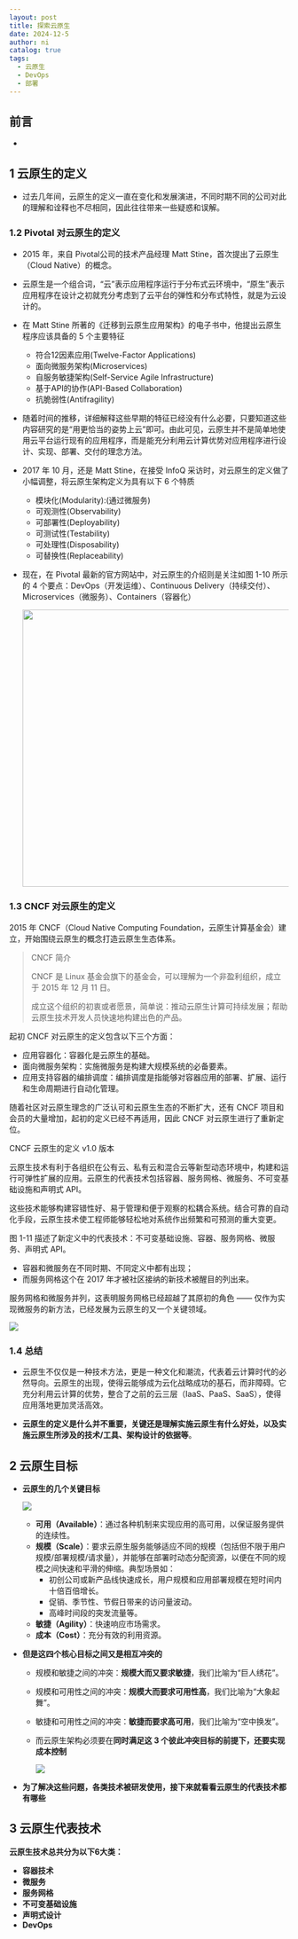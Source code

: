 ```yaml
---
layout: post
title: 探索云原生
date: 2024-12-5
author: ni
catalog: true
tags:
  - 云原生
  - DevOps
  - 部署
---
```


## 前言

- 



## 1 云原生的定义

- 过去几年间，云原生的定义一直在变化和发展演进，不同时期不同的公司对此的理解和诠释也不尽相同，因此往往带来一些疑惑和误解。

### 1.2 Pivotal 对云原生的定义

- 2015 年，来自 Pivotal公司的技术产品经理 Matt Stine，首次提出了云原生（Cloud Native）的概念。

- 云原生是一个组合词，“云”表示应用程序运行于分布式云环境中，“原生”表示应用程序在设计之初就充分考虑到了云平台的弹性和分布式特性，就是为云设计的。

- 在 Matt Stine 所著的《迁移到云原生应用架构》的电子书中，他提出云原生程序应该具备的 5 个主要特征

  - 符合12因素应用(Twelve-Factor Applications)
  - 面向微服务架构(Microservices)
  - 自服务敏捷架构(Self-Service Agile Infrastructure)
  - 基于API的协作(API-Based Collaboration)
  - 抗脆弱性(Antifragility)

- 随着时间的推移，详细解释这些早期的特征已经没有什么必要，只要知道这些内容研究的是“用更恰当的姿势上云”即可。由此可见，云原生并不是简单地使用云平台运行现有的应用程序，而是能充分利用云计算优势对应用程序进行设计、实现、部署、交付的理念方法。

- 2017 年 10 月，还是 Matt Stine，在接受 InfoQ 采访时，对云原生的定义做了小幅调整，将云原生架构定义为具有以下 6 个特质

  - 模块化(Modularity):(通过微服务)
  - 可观测性(Observability)
  - 可部署性(Deployability)
  - 可测试性(Testability)
  - 可处理性(Disposability)
  - 可替换性(Replaceability)

- 现在，在 Pivotal 最新的官方网站中，对云原生的介绍则是关注如图 1-10 所示的 4 个要点：DevOps（开发运维）、Continuous Delivery（持续交付）、Microservices（微服务）、Containers（容器化）

  <p>
      <img src="https://nihhh1-blog.oss-cn-beijing.aliyuncs.com/my-blog/%E4%BA%91%E5%8E%9F%E7%94%9F/cloud-native-BQcsW1Yq.png" style="width: 500px" />
  </p>

### 1.3 CNCF 对云原生的定义

2015 年 CNCF（Cloud Native Computing Foundation，云原生计算基金会）建立，开始围绕云原生的概念打造云原生生态体系。

> CNCF 简介
>
> CNCF 是 Linux 基金会旗下的基金会，可以理解为一个非盈利组织，成立于 2015 年 12 月 11 日。
>
> 成立这个组织的初衷或者愿景，简单说：推动云原生计算可持续发展；帮助云原生技术开发人员快速地构建出色的产品。

起初 CNCF 对云原生的定义包含以下三个方面：

- 应用容器化：容器化是云原生的基础。
- 面向微服务架构：实施微服务是构建大规模系统的必备要素。
- 应用支持容器的编排调度：编排调度是指能够对容器应用的部署、扩展、运行和生命周期进行自动化管理。

随着社区对云原生理念的广泛认可和云原生生态的不断扩大，还有 CNCF 项目和会员的大量增加，起初的定义已经不再适用，因此 CNCF 对云原生进行了重新定位。

CNCF 云原生的定义 v1.0 版本

云原生技术有利于各组织在公有云、私有云和混合云等新型动态环境中，构建和运行可弹性扩展的应用。云原生的代表技术包括容器、服务网格、微服务、不可变基础设施和声明式 API。

这些技术能够构建容错性好、易于管理和便于观察的松耦合系统。结合可靠的自动化手段，云原生技术使工程师能够轻松地对系统作出频繁和可预测的重大变更。

图 1-11 描述了新定义中的代表技术：不可变基础设施、容器、服务网格、微服务、声明式 API。

- 容器和微服务在不同时期、不同定义中都有出现；
- 而服务网格这个在 2017 年才被社区接纳的新技术被醒目的列出来。

服务网格和微服务并列，这表明服务网格已经超越了其原初的角色 —— 仅作为实现微服务的新方法，已经发展为云原生的又一个关键领域。

<p>
    <img src="https://nihhh1-blog.oss-cn-beijing.aliyuncs.com/my-blog/%E4%BA%91%E5%8E%9F%E7%94%9F/cncf-cloud-native-BQySTAOb.svg">
</p>

### 1.4 总结

- 云原生不仅仅是一种技术方法，更是一种文化和潮流，代表着云计算时代的必然导向。云原生的出现，使得云能够成为云化战略成功的基石，而非障碍。它充分利用云计算的优势，整合了之前的云三层（IaaS、PaaS、SaaS），使得应用落地更加灵活高效。

- **云原生的定义是什么并不重要，关键还是理解实施云原生有什么好处，以及实施云原生所涉及的技术/工具、架构设计的依据等**。

## 2 云原生目标

- **云原生的几个关键目标**

  <p>
      <img src="https://nihhh1-blog.oss-cn-beijing.aliyuncs.com/my-blog/%E4%BA%91%E5%8E%9F%E7%94%9F/cloud-native-goals-CrHLk9by.png"/>
  </p>

  - **可用（Available）**：通过各种机制来实现应用的高可用，以保证服务提供的连续性。
  - **规模（Scale）**：要求云原生服务能够适应不同的规模（包括但不限于用户规模/部署规模/请求量），并能够在部署时动态分配资源，以便在不同的规模之间快速和平滑的伸缩。典型场景如：
    - 初创公司或新产品线快速成长，用户规模和应用部署规模在短时间内十倍百倍增长。
    - 促销、季节性、节假日带来的访问量波动。
    - 高峰时间段的突发流量等。
  - **敏捷（Agility）**：快速响应市场需求。
  - **成本（Cost）**：充分有效的利用资源。

- **但是这四个核心目标之间又是相互冲突的**

  - 规模和敏捷之间的冲突：**规模大而又要求敏捷**，我们比喻为“巨人绣花”。

  - 规模和可用性之间的冲突：**规模大而要求可用性高**，我们比喻为“大象起舞”。

  - 敏捷和可用性之间的冲突：**敏捷而要求高可用**，我们比喻为“空中换发”。

  - 而云原生架构必须要在**同时满足这 3 个彼此冲突目标的前提下，还要实现成本控制**

    <p>
        <img src="https://nihhh1-blog.oss-cn-beijing.aliyuncs.com/my-blog/%E4%BA%91%E5%8E%9F%E7%94%9F/cloud-native-goals-2-KGvnzsfQ.png"/>
    </p>

- **为了解决这些问题，各类技术被研发使用，接下来就看看云原生的代表技术都有哪些**

## 3 云原生代表技术

**云原生技术总共分为以下6大类：**

- **容器技术**
- **微服务**
- **服务网格**
- **不可变基础设施**
- **声明式设计**
- **DevOps**

